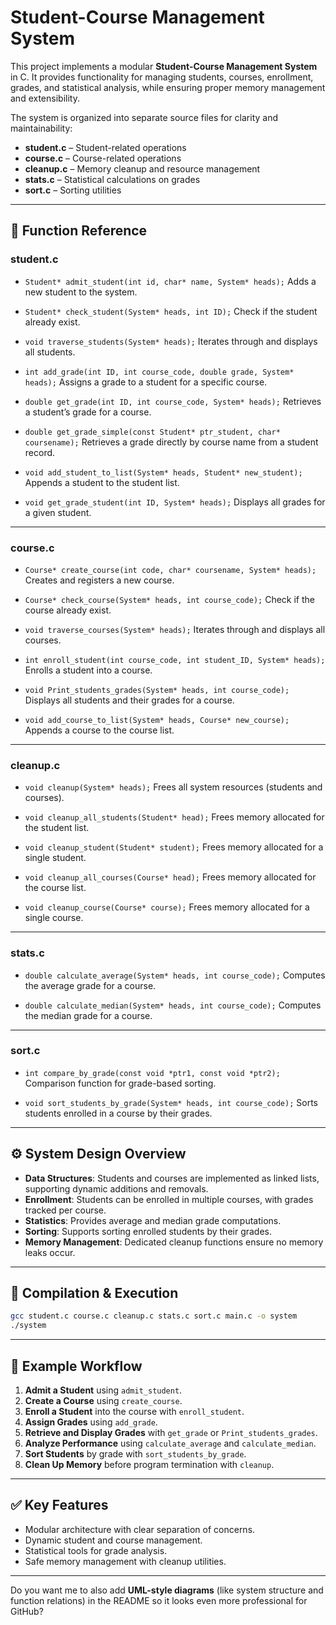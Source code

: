 # Student-Course Management System

This project implements a modular **Student-Course Management System** in C. It provides functionality for managing students, courses, enrollment, grades, and statistical analysis, while ensuring proper memory management and extensibility.

The system is organized into separate source files for clarity and maintainability:

* **student.c** – Student-related operations
* **course.c** – Course-related operations
* **cleanup.c** – Memory cleanup and resource management
* **stats.c** – Statistical calculations on grades
* **sort.c** – Sorting utilities

---

## 📌 Function Reference

### **student.c**

* `Student* admit_student(int id, char* name, System* heads);`
  Adds a new student to the system.

* `Student* check_student(System* heads, int ID);`
  Check if the student already exist.

* `void traverse_students(System* heads);`
  Iterates through and displays all students.

* `int add_grade(int ID, int course_code, double grade, System* heads);`
  Assigns a grade to a student for a specific course.

* `double get_grade(int ID, int course_code, System* heads);`
  Retrieves a student’s grade for a course.

* `double get_grade_simple(const Student* ptr_student, char* coursename);`
  Retrieves a grade directly by course name from a student record.

* `void add_student_to_list(System* heads, Student* new_student);`
  Appends a student to the student list.

* `void get_grade_student(int ID, System* heads);`
  Displays all grades for a given student.

---

### **course.c**

* `Course* create_course(int code, char* coursename, System* heads);`
  Creates and registers a new course.

* `Course* check_course(System* heads, int course_code);`
  Check if the course already exist.

* `void traverse_courses(System* heads);`
  Iterates through and displays all courses.

* `int enroll_student(int course_code, int student_ID, System* heads);`
  Enrolls a student into a course.

* `void Print_students_grades(System* heads, int course_code);`
  Displays all students and their grades for a course.

* `void add_course_to_list(System* heads, Course* new_course);`
  Appends a course to the course list.

---

### **cleanup.c**

* `void cleanup(System* heads);`
  Frees all system resources (students and courses).

* `void cleanup_all_students(Student* head);`
  Frees memory allocated for the student list.

* `void cleanup_student(Student* student);`
  Frees memory allocated for a single student.

* `void cleanup_all_courses(Course* head);`
  Frees memory allocated for the course list.

* `void cleanup_course(Course* course);`
  Frees memory allocated for a single course.

---

### **stats.c**

* `double calculate_average(System* heads, int course_code);`
  Computes the average grade for a course.

* `double calculate_median(System* heads, int course_code);`
  Computes the median grade for a course.

---

### **sort.c**

* `int compare_by_grade(const void *ptr1, const void *ptr2);`
  Comparison function for grade-based sorting.

* `void sort_students_by_grade(System* heads, int course_code);`
  Sorts students enrolled in a course by their grades.

---

## ⚙️ System Design Overview

* **Data Structures**: Students and courses are implemented as linked lists, supporting dynamic additions and removals.
* **Enrollment**: Students can be enrolled in multiple courses, with grades tracked per course.
* **Statistics**: Provides average and median grade computations.
* **Sorting**: Supports sorting enrolled students by their grades.
* **Memory Management**: Dedicated cleanup functions ensure no memory leaks occur.

---

## 🚀 Compilation & Execution

```bash
gcc student.c course.c cleanup.c stats.c sort.c main.c -o system
./system
```

---

## 📖 Example Workflow

1. **Admit a Student** using `admit_student`.
2. **Create a Course** using `create_course`.
3. **Enroll a Student** into the course with `enroll_student`.
4. **Assign Grades** using `add_grade`.
5. **Retrieve and Display Grades** with `get_grade` or `Print_students_grades`.
6. **Analyze Performance** using `calculate_average` and `calculate_median`.
7. **Sort Students** by grade with `sort_students_by_grade`.
8. **Clean Up Memory** before program termination with `cleanup`.

---

## ✅ Key Features

* Modular architecture with clear separation of concerns.
* Dynamic student and course management.
* Statistical tools for grade analysis.
* Safe memory management with cleanup utilities.

---

Do you want me to also add **UML-style diagrams** (like system structure and function relations) in the README so it looks even more professional for GitHub?
